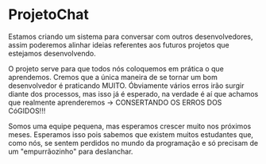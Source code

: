 # ProjetoChat

Estamos criando um sistema para conversar com outros desenvolvedores, assim poderemos alinhar ideias referentes aos futuros projetos
que estejamos desenvolvendo.

O projeto serve para que todos nós coloquemos em prática o que aprendemos. Cremos que a única maneira de se tornar um bom desenvolvedor
é praticando MUITO. Óbviamente vários erros irão surgir diante dos processos, mas isso já é esperado, na verdade é aí que achamos que
realmente aprenderemos -> CONSERTANDO OS ERROS DOS CóGIDOS!!!

Somos uma equipe pequena, mas esperamos crescer muito nos próximos meses. Esperamos isso pois sabemos que existem muitos estudantes que,
como nós, se sentem perdidos no mundo da programação e só precisam de um "empurrãozinho" para deslanchar.
